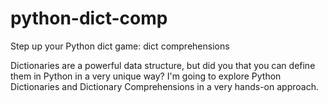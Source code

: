 # python-dict-comp
Step up your Python dict game: dict comprehensions

Dictionaries are a powerful data structure, but did you that you can define them in Python in a very unique way? I'm going to explore Python Dictionaries and Dictionary Comprehensions in a very hands-on approach.
